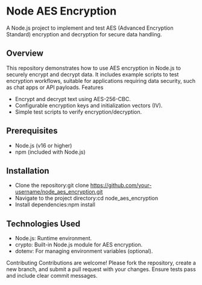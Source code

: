 # Node AES Encryption
A Node.js project to implement and test AES (Advanced Encryption Standard) encryption and decryption for secure data handling.
## Overview
This repository demonstrates how to use AES encryption in Node.js to securely encrypt and decrypt data. It includes example scripts to test encryption workflows, suitable for applications requiring data security, such as chat apps or API payloads.
Features

- Encrypt and decrypt text using AES-256-CBC.
- Configurable encryption keys and initialization vectors (IV).
- Simple test scripts to verify encryption/decryption.

## Prerequisites

- Node.js (v16 or higher)
- npm (included with Node.js)

## Installation

- Clone the repository:git clone https://github.com/your-username/node_aes_encryption.git
- Navigate to the project directory:cd node_aes_encryption
- Install dependencies:npm install

## Technologies Used

- Node.js: Runtime environment.
- crypto: Built-in Node.js module for AES encryption.
- dotenv: For managing environment variables (optional).

Contributing
Contributions are welcome! Please fork the repository, create a new branch, and submit a pull request with your changes. Ensure tests pass and include clear commit messages.

